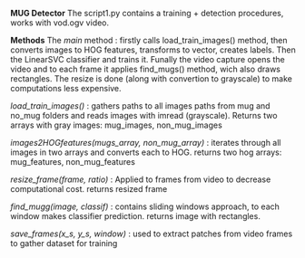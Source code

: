 **MUG Detector**
The script1.py contains a training + detection procedures, works with vod.ogv video.

**Methods**
The *main* method :
firstly calls load_train_images() method, then converts images to HOG features, transforms to vector, creates labels. Then the LinearSVC classifier and trains it. Funally the video capture opens the video and to each frame it applies find_mugs() method, wich also draws rectangles. The resize is done (along with convertion to grayscale) to make computations less expensive.

*load_train_images()* : 
gathers paths to all images paths from mug and no_mug folders and reads images with imread (grayscale). Returns two arrays with gray images: mug_images, non_mug_images

*images2HOGfeatures(mugs_array, non_mug_array)* :
iterates through all images in two arrays and converts each to HOG. returns two hog arrays: mug_features, non_mug_features

*resize_frame(frame, ratio)* :
Applied to frames from video to decrease computational cost. returns resized frame

*find_mugg(image, classif)* :
contains sliding windows approach, to each window makes classifier prediction. returns image with rectangles.

*save_frames(x_s, y_s, window)* :
used to extract patches from video frames to gather dataset for training